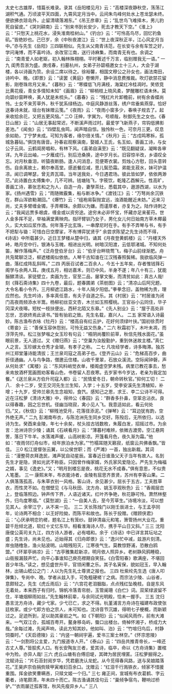 <!-- { "loadSidebar": true } -->
太史七古雄厚，惜篇长难录。录其《岳阳楼见月》云：“高楼深夜静秋空，荡荡江湖积气通。万顷波平天四面，九霄风定月当中。云间朱鸟峰何处水上苍龙瑟未终。便欲拂衣琼岛外，止留清啸落湘东。”《吊王彦章》云；“乱世鸟飞难择木，男儿豹死自留皮。”《哭刘耕南》云；“别来书到长安少，死去才教天下空。”《淮上》云：“只愁天上桃花水，浸失淮南桂树山。”《钓台》云：“可怜高鸟尽，回忆钓鱼矶。”皆绝妙也。己巳岁，余《中秋夜渡江》云：“世上夜深秋正半，江心风定月当中。”亦与先生《岳阳》三四联相似。先生从父南青讳范，在长安与余有车笠之好，学问淹博，而不喜吟诗。余改官江南，送行诗麻集，而南青无有也。余调之云：“南青爱人如老妪，初入翰林殊栩栩。平时著述千万言，临别赠我无一语。”
一九
闺秀吾浙为盛。庚戌春，扫墓杭州，女弟子孙碧梧邀女士十三人，大会于湖楼，各以诗画为贽。余设二席以待之。徐裕馨，相国文穆公之孙女也，画法南田，诗吟中、晚。《即景》云：“读罢《黄庭》卷懒开，静中消息费推裁。吹灯欲禁花留影，刚卷珠帘月又来。”《暮秋》云：“寒蝶低飞月满枝，海棠红冷桂凋时。笑侬竞比黄花瘦，青女多情知未知”《画眉》云：“柳梢枝上晓风柔，梦醒雕栏语未休。莫向碧纱窗畔唤，美人犹是未梳头。”《暮春》云：“残红片片卸檐前，树有余香蝶尚怜。士女不来芳草外，秋千犹系绿杨边。中庭风静游丝落，绣户帘垂紫燕穿。恰好送春诗未就，瑶台有妹赠云笺。”《夜雨》云：“夜雨小窗多少，春唤子规去了。起来收拾余花，又把五更风恼。”
二O
汪绅，字巽为，号顺哉，秋御先生之女也。《春日山居》云：“山居无事起常迟，不断溪声雨过时。最爱学飞新燕子，帘钩低拂影差池。”《闻虫》云；“四壁乱虫鸣，闻声暗自惊。独怜秋一色，可奈月三更。叹息余如助，丁宁梦未成。可知为客者，缘尔倍关情。”《秋月》云：“古戍鸣寒柝，孤城急暮砧。”俱饶有唐音。孙春岩观察滇南，娶姬人王氏，名玉如，善画工诗，与女公子云凤、云鹤闺房唱和，有林下风。《喜弟自滇至》云：“既见翻疑误，凝眸各审详。九年云出岫，一夕雁成行。别后沧桑换，途中岁月长。旧容惊半改，乡语叹全忘。对月秋垂泪，听猿夜断肠。逢人问消息，觅便寄衣裳。剪烛心方慰，回头意转伤。自余离故土，赖尔奉高堂。感逝餐应减，思儿鬓恐霜。弟能支菽水，妹可护温凉。闻已调琴瑟，曾无弄瓦璋。当年送我处，今日遇君场。彼此皆如梦，依依两渺茫。”此诗置白太傅集中，几不可辨。钱塘陆飞，字筱饮，乾隆乙酉解元。性高旷，善画工诗，慕张志和之为人，自造一舟，妻孥茶灶，悉载其中，遨游西湖，以水为家。《扬州遇雪》云；“雨随微霰集，船与断冰争。”《渡钱江》云：“万弩尚余沉铁在，群山浑欲勒潮回。”《爆竹》云：“组袍易裂抛宜远，浊酒能醒近未妨。”
近来习尚，丈夫多臂缠金镯，手弄椰珠。余颇以为嫌。而谨厚者，亦复为之。陆作诗刺之云；“我闻远贾多艰虞，缠金或以资穷途。途穷未必非怀宝，怀藏亦足来萑苻。世人金多挥不足，举袖满堂黄映肉。指环臂钏乃女子，男化女儿何日始南方草木椰最久，实大如瓜浆作酒。何年落子比玄珠，一串摩尼时在手。有手不弄琴与书，有手不把犁与锄：可惜白日空摩挲，不有博弈犹贤乎”
余尝求陈望之先生诗而不得，《诗话》中所载甚少。近日王梦楼从楚中归，诵其《月夜登黄鹤楼》云：“丹楼天外峙，皓月空中行。银涛与玉魄，相进出光明。树暗汉阳渡，云低鄂渚城。不知何处笛，解作落梅声。”《泛舟登伯牙台》云：“伯牙台畔晓莺飞，梅子山前绿渐肥。舟共凫鹭聊泛泛，柳遮楼阁似依依。人琴千古知谁在江汉残春照鬓稀。我欲临风弹一曲，落红成阵乱斜晖。”
二四
丙辰召试者二百余人，今五十五年矣，存者惟钱箨石阁学与余两人耳。庚戌五月，相访嘉禾，则已中风，半身不遂；年八十有三，犹能酾酵清谈。家徒壁立，卖画为生，官至二品，屡掌文衡，而清贫如此：真古人哉!刻《箨石斋诗集》四十九卷，最后，题春圃弟《茶舫图》云；“清凉山后阿兄题，大令名看小令齐。三月柳遮江路水，十年人隔夕阳低。”拳拳念旧，盖物稀为贵，理应然也。先生吟诗，多率真任意，有夫子自道之乐。其《村居》云：“村居谁为闭门高夜雨频添水半篙。杨柳初丝亚文杏，木兰如玉照樱桃。王官谷小云同住，华子冈深犬夜嗥。短杖一枝扶便出，西轩北陌又东皋。”《先人别业》云：“屋于高处非忘世，志欲终焉此读书。”皆有骀宕之致。先生名载，嘉兴人。
二五
家常语入诗最妙。陈古渔布衣咏《牡丹》云：“楼高自有红云护，花好何须绿叶扶。”国初徐贯时《寄妾》云：“善保玉容休怨别，可怜无益又伤身。”
二六
秋霜初下，木叶未凋，而浮萍先悴。松江张梦喈之女玉珍有句云：“梧阴尚覆阶前草，秋信先残水面花。”虽眼前景，无人道过。又《赠归燕》云；“空巢为汝殷勤护，重到休迷故主楼。”真仁人之言。玉珍嫁太仓秀才金瑚，有孝子之称。
二七
凡攻经学者，诗多晦滞。独苏州江郑堂藩诗能清拔；王兰泉司寇之高弟子也。《登齐云山》云：“危梯高百步，曲折径通幽。人与鸟争路，僧邀云住楼。山收千里翠，石放众溪流。空际闻钟磬，声从何处求”《寓楼》云：“东风料峭觉衣单，楼阁虚空梦未残。病里已教花事去，愁来肯放酒杯宽画图劝客看山色，书卷留人忍夜寒。去岁家书今岁达，老亲为我定加餐。”《送兰泉从方伯升司寇入都》云：“民情爱冬日，朝命转秋官。”抑何工切！
二八．
余十二岁，受王交河先生兰生知，入学；十五岁，受李安溪先生清植知，补增；十九岁，受帅兰皋先生念祖知，食饩。感知己之恩，求王、李二公诗不可得。近在汪松萝《清诗大雅》中，得帅公《春园》云：“群香多扑鼻，空翠总沾衣。良以得春趣，因之忘世机。径幽当晓寂，禽小见人飞。我意适如此，看云何处归。”又，《秋信》云：“柳残池受月，花落径添泥。”《弹琴》云：“耳边犹有韵，空外绝无声。”
二九
彭湘南布衣，与陈沧洲先生同乡交好。陈殁后，无所依归，以选诗为生。癸酉来金陵，年七十余矣，杖头挂古钱数枚，朱履白发，招摇过市。为余言：沧洲诗宗少陵；诵其《石峡看月》云：“薄暮村难辨，依微古渡旁。空江悬网罟，落日下牛羊。水落滩声缓，山高树影凉。开篷看月色，夜久渐为霜。”他如：“夜雨邻灯舟似市，经年旅泊水为家。”“竹榻耳随天籁寂，纸窗云共佛香飘。”皆佳。
三0
松江提督张云翼，以公侯世职；而《严滩》一首，独出新裁。其词云：“漫整荷衣拜逸民，滩声犹自动星辰。富春近日谁渔父天子当年有故人。名到先生才是隐，贤如光武不称臣。只因曾作梅家婿，外氏家风爱隐沦。严先生为梅福之婿，事见《逸史》。”又；“明月到楼忘是夜，桃花无水不成春。”俱有意思，不似贵人笔墨。
三一
康熙末年，布衣能诗者，金陵有屈思齐景贤，苏州有李客山果。二人俱落落孤高，与朱草衣别一风格。客山诗，余见甚少。屈长于五古，工夫胜草衣，而性灵不如。在僧壁见《与马秋田、沈方舟、姚玉亭观秋色》云：“香阁层峦上，登临落照边。钟声传下界，人语近诸天。红叶齐争艳，秋花静可怜。萧然林壑外，归鸟度寒烟。”《莫愁湖》云：“一自美人去，至今芳草生。”诗境冷淡，可以想见其人。余宰江宁，从不来一见。
三二
天长陈烛门以刚壬辰进士，与王孟亭同年，论诗两不相合：以王好险拗，而陈平和故也。陈长于投赠。《赠顾侠君》云：“心厌承明恋钓槎，题名江上有笼纱。鼓钟清庙元和笔，箫管扬州大业花。重碧千卮倾北道，软红十丈忆东华。相看淮海诗人尽，携手平山日又斜。”
三三
沈阳唐俊公英司关九江，四方诗人游者，必有唱和。余于《诗话》中已详言其坛坫之盛；先生诗，尚未见也。近始得其《归舟即景》云：“逸兴忙中减，兹游片刻清。岸虫随橹急，渔火贴波明。山暗残阳灭，江寒夜气生。莫教惊野浦，恐散白鸥盟。”《环翠亭纳凉》云：“古亭雅集趁新凉，明月依人照异乡。老树静风鸦睡稳，山衙报漏鼓声忙。向平心事谁知己庾亮襟期自笑狂。《白雪阳春》歌满座，不堪回首少年场。”读之，想见盛世升平，官领闲曹之乐。其子名寅保，貌如冠玉，早入翰林，出锡山嵇公之门：人以为先生礼士尊贤之报也。
三四
杜紫纶先生选《唐人叩弹集》，专尚中、晚。学者从兹入手，可免粗硬槎丫之病。而宗法少陵、山谷者，意颇轻之。先生《虎丘雨后》云：“六宫花老泪胭脂，点点残红坠晚枝。自是东风无着处，本来西子有归时。锦帆冷落青帘舫，玉管阑珊《白伫》词。双桨绿波留不住，半塘烟柳雨如丝。”先生翰林前辈，与余同试光明殿，恰未一握手。
三五
沈归愚言沈方舟诗，藏少弋家。少弋已亡，求之不得。杭堇浦言方舟诗在福建布政使张廷枚家。或少弋即方伯之宗人，未可知也。沈诗音节沉雄，得明七子梗概，而新颖过之。足迹所到，足以助其豪宕之气。如《下朝阳》云；“似闻风雨作，前有大滩来。一气双江合，孤城百粤开。鳌身移岛屿，蜃口出楼台。倚棹怀湘子，桥成力大哉。”余每过滩，先闻声响，读此方知其妙。他如叫、泊》云：“竹喧归鸟后，村静饲蚕时。”《天启德陵》云：“内竖一朝祠宇遍，爱书三案士林空。”《怀宗思陵》云：“一剑割将公主爱，九门报道寺人开。”《泰山》云：“四岳共推青帝长，一峰还古丈人尊。”皆脍炙人口。有长安陶友兰者，爱其诗，临卒，命以《方舟诗集》置棺中为殓。亦异人哉!
三六
虎丘山塘有白傅旧堤，其碑为居民埋匿。汪松萝掘得之。沈赋诗云：“片石苔封阅岁华，凭君磨洗认龙蛇。从今觅得春风路，送与吴娘踏落花。”王昊庐宗伯捐赀赎甲寅难妇百余口。沈赠云：“红泪千行溅铁衣，倾家不惜援重围。挥金欲笑曹瞒吝，只赎文姬一个归。”
三七
雍正间，宣城有布衣葛鹤、字云衢者，诗笔颇清，年未四十而亡。陈古渔诵其佳句云：“巢倾争宿鸟，鞭响过桥驴。”“衣雨屡迁孤客馆，秋风先瘦异乡人。”
三八
